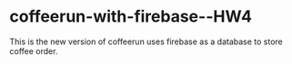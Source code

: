 # coffeerun-with-firebase--HW4
This is the new version of coffeerun uses firebase as a database to store coffee order. 

